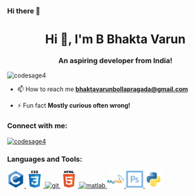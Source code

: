 ### Hi there 👋


<!--**CodeSage4/CodeSage4** is a ✨ _special_ ✨ repository because its `README.md` (this file) appears on your GitHub profile.-->

<h1 align="center">Hi 👋, I'm B Bhakta Varun</h1>
<h3 align="center">An aspiring developer from India!</h3>

<p align="left"> <img src="https://komarev.com/ghpvc/?username=codesage4&label=Profile%20views&color=0e75b6&style=flat" alt="codesage4" /> </p>

- 📫 How to reach me **bhaktavarunbollapragada@gmail.com**

- ⚡ Fun fact **Mostly curious often wrong!**

<h3 align="left">Connect with me:</h3>
<p align="left">
<a href="https://www.codechef.com/users/codesage4" target="blank"><img align="center" src="https://cdn.jsdelivr.net/npm/simple-icons@3.1.0/icons/codechef.svg" alt="codesage4" height="30" width="40" /></a>
</p>

<h3 align="left">Languages and Tools:</h3>
<p align="left"> <a href="https://www.cprogramming.com/" target="_blank" rel="noreferrer"> <img src="https://raw.githubusercontent.com/devicons/devicon/master/icons/c/c-original.svg" alt="c" width="40" height="40"/> </a> <a href="https://www.w3schools.com/css/" target="_blank" rel="noreferrer"> <img src="https://raw.githubusercontent.com/devicons/devicon/master/icons/css3/css3-original-wordmark.svg" alt="css3" width="40" height="40"/> </a> <a href="https://git-scm.com/" target="_blank" rel="noreferrer"> <img src="https://www.vectorlogo.zone/logos/git-scm/git-scm-icon.svg" alt="git" width="40" height="40"/> </a> <a href="https://www.w3.org/html/" target="_blank" rel="noreferrer"> <img src="https://raw.githubusercontent.com/devicons/devicon/master/icons/html5/html5-original-wordmark.svg" alt="html5" width="40" height="40"/> </a> <a href="https://www.mathworks.com/" target="_blank" rel="noreferrer"> <img src="https://upload.wikimedia.org/wikipedia/commons/2/21/Matlab_Logo.png" alt="matlab" width="40" height="40"/> </a> <a href="https://www.mysql.com/" target="_blank" rel="noreferrer"> <img src="https://raw.githubusercontent.com/devicons/devicon/master/icons/mysql/mysql-original-wordmark.svg" alt="mysql" width="40" height="40"/> </a> <a href="https://www.photoshop.com/en" target="_blank" rel="noreferrer"> <img src="https://raw.githubusercontent.com/devicons/devicon/master/icons/photoshop/photoshop-line.svg" alt="photoshop" width="40" height="40"/> </a> <a href="https://www.python.org" target="_blank" rel="noreferrer"> <img src="https://raw.githubusercontent.com/devicons/devicon/master/icons/python/python-original.svg" alt="python" width="40" height="40"/> </a> </p>

